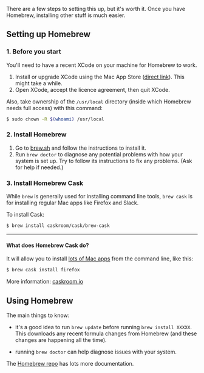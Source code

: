 There are a few steps to setting this up, but it's worth it. Once you have Homebrew, installing other stuff is much easier.

## Setting up Homebrew

### 1. Before you start

You'll need to have a recent XCode on your machine for Homebrew to work.

1. Install or upgrade XCode using the Mac App Store ([direct link](macappstores://itunes.apple.com/gb/app/xcode/id497799835)). This might take a while.
2. Open XCode, accept the licence agreement, then quit XCode.

Also, take ownership of the `/usr/local` directory (inside which Homebrew needs full access) with this command:

```sh
$ sudo chown -R $(whoami) /usr/local
```

### 2. Install Homebrew

1. Go to [brew.sh](http://brew.sh/) and follow the instructions to install it.
2. Run `brew doctor` to diagnose any potential problems with how your system is set up. Try to follow its instructions to fix any problems. (Ask for help if needed.)

### 3. Install Homebrew Cask

While `brew` is generally used for installing command line tools, `brew cask` is for installing regular Mac apps like Firefox and Slack.

To install Cask:

```sh
$ brew install caskroom/cask/brew-cask
```

---

#### What does Homebrew Cask do?

It will allow you to install [lots of Mac apps](https://github.com/caskroom/homebrew-cask/tree/master/Casks) from the command line, like this:

```sh
$ brew cask install firefox
```

More information: [caskroom.io](http://caskroom.io/)


## Using Homebrew

The main things to know:

- it's a good idea to run `brew update` before running `brew install XXXXX`. This downloads any recent formula changes from Homebrew (and these changes are happening all the time).

- running `brew doctor` can help diagnose issues with your system.

The [Homebrew repo](https://github.com/Homebrew/homebrew/tree/master/share/doc/homebrew#readme) has lots more documentation.
